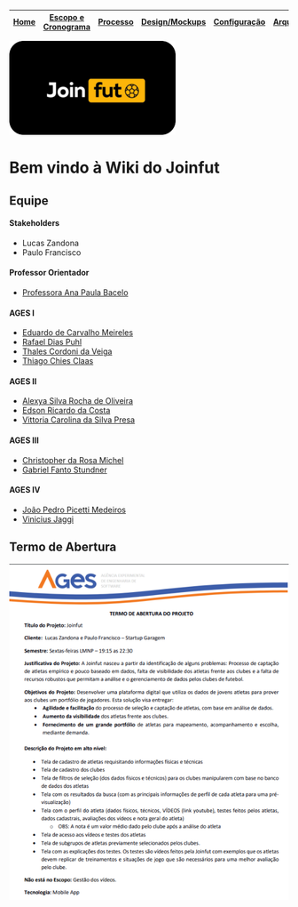 | [**Home**](home) | [Escopo e Cronograma](escopo) | [Processo](processo) | [Design/Mockups](design_mockups) | [Configuração](configuracao) | [Arquitetura](arquitetura) | [Código](codigo) | [BD](banco_dados) | [Qualidade](qualidade) | [Utilização](utilizacao) | [Instalação](instalação)
| :--------------: | :---------------------------: | :------------------: | :--------------: | :--------------------------: | :------------------------: | :--------------: | :---------------: | :--------------------: | :----------------------: | :-----------------------------: |

<img src="resources\images\logos\Gitlab_Logo.png" width="300">

# Bem vindo à Wiki do Joinfut

## Equipe

#### Stakeholders

* Lucas Zandona
* Paulo Francisco

#### Professor Orientador

* [Professora Ana Paula Bacelo](https://tools.ages.pucrs.br/ana.bacelo)

#### AGES I

* [Eduardo de Carvalho Meireles](https://tools.ages.pucrs.br/eduardo.meireles)
* [Rafael Dias Puhl](https://tools.ages.pucrs.br/rafael.puhl)
* [Thales Cordoni da Veiga](https://tools.ages.pucrs.br/thales.veiga)
* [Thiago Chies Claas](https://tools.ages.pucrs.br/thiago.claas)

#### AGES II

* [Alexya Silva Rocha de Oliveira](https://tools.ages.pucrs.br/alexya.oliveira)
* [Edson Ricardo da Costa](https://tools.ages.pucrs.br/edson.costa)
* [Vittoria Carolina da Silva Presa](https://tools.ages.pucrs.br/vittoria.silva)

#### AGES III

* [Christopher da Rosa Michel](https://tools.ages.pucrs.br/christopher.michel)
* [Gabriel Fanto Stundner](https://tools.ages.pucrs.br/gabriel.stundner)

#### AGES IV

* [João Pedro Picetti Medeiros](https://tools.ages.pucrs.br/joao.medeiros)
* [Vinicius Jaggi](https://tools.ages.pucrs.br/vinicius.jaggi)

## Termo de Abertura

<img src="resources\images\home\termo_abertura_joinfut.png">
